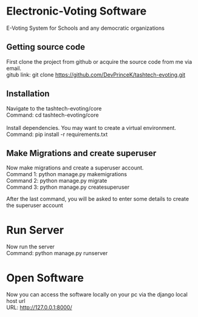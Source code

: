 # Electronic-Voting Software
E-Voting System for Schools and any democratic organizations

## Getting source code
First clone the project from github or acquire the source code from me via email. <br>
gitub link: git clone https://github.com/DevPrinceK/tashtech-evoting.git

## Installation
Navigate to the tashtech-evoting/core <br>
Command: cd tashtech-evoting/core <br>
<br>
Install dependencies. You may want to create a virtual environment. <br>
Command: pip install -r requirements.txt

## Make Migrations and create superuser
Now make migrations and create a superuser account. <br>
Command 1: python manage.py makemigrations <br>
Command 2: python manage.py migrate <br>
Command 3: python manage.py createsuperuser <br>

After the last command, you will be asked to enter some details to create the superuser account <br>

# Run Server
Now run the server <br>
Command: python manage.py runserver <br>

# Open Software
Now you can access the software locally on your pc via the django local host url <br>
URL: http://127.0.0.1:8000/
